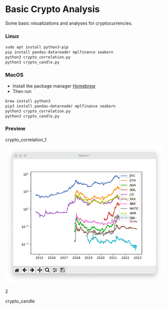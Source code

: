 # Basic Crypto Analysis
Some basic visualizations and analyses for cryptocurrencies.

### Linux
````
sudo apt install python3-pip
pip install pandas-datareader mplfinance seaborn
python3 crypto_correlation.py 
python3 crypto_candle.py 
````

### MacOS
- Install the package manager [Homebrew](https://brew.sh/)
- Then run
````
brew install python3
pip3 install pandas-datareader mplfinance seaborn
python3 crypto_correlation.py 
python3 crypto_candle.py 
````

### Preview
crypto_correlation_1

![crypto_correlation_1.png](images/crypto_correlation_1.png?raw=true)

2

crypto_candle
